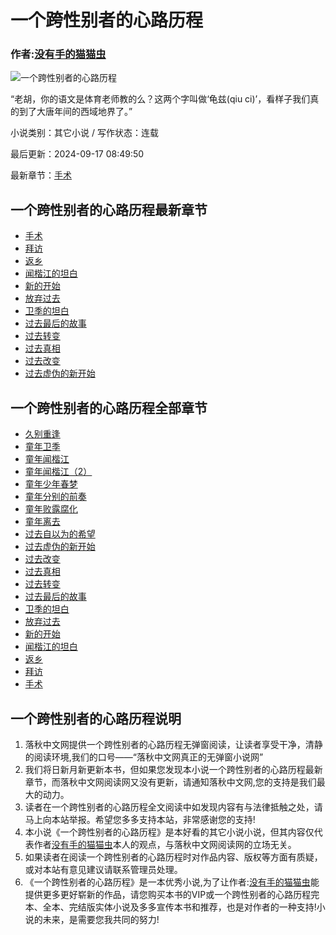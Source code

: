 # 一个跨性别者的心路历程

### 作者:[没有手的猫猫虫](https://www.ten-ch.net/author/%E6%B2%A1%E6%9C%89%E6%89%8B%E7%9A%84%E7%8C%AB%E7%8C%AB%E8%99%AB/)

![一个跨性别者的心路历程](https://www.ten-ch.net/images/103186/f33c3baed1d30c83f5f7009c197a137d.jpg)

“老胡，你的语文是体育老师教的么？这两个字叫做‘龟兹(qiu ci)’，看样子我们真的到了大唐年间的西域地界了。”

小说类别：其它小说 / 写作状态：连载

最后更新：2024-09-17 08:49:50

最新章节：[手术](https://www.ten-ch.net/kanshu/105406/346633.html)

## 一个跨性别者的心路历程最新章节

-   [手术](/langxs/26011700/346633.html)
-   [拜访](/langxs/26011700/346619.html)
-   [返乡](/langxs/26011700/346604.html)
-   [闻楷江的坦白](/langxs/26011700/346591.html)
-   [新的开始](/langxs/26011700/346576.html)
-   [放弃过去](/langxs/26011700/346564.html)
-   [卫季的坦白](/langxs/26011700/346551.html)
-   [过去最后的故事](/langxs/26011700/346537.html)
-   [过去转变](/langxs/26011700/346523.html)
-   [过去真相](/langxs/26011700/346511.html)
-   [过去改变](/langxs/26011700/346496.html)
-   [过去虚伪的新开始](/langxs/26011700/346480.html)

## 一个跨性别者的心路历程全部章节

-   [久别重逢](/langxs/26011700/346353.html)
-   [童年卫季](/langxs/26011700/346368.html)
-   [童年闻楷江](/langxs/26011700/346379.html)
-   [童年闻楷江（2）](/langxs/26011700/346394.html)
-   [童年少年春梦](/langxs/26011700/346408.html)
-   [童年分别的前奏](/langxs/26011700/346423.html)
-   [童年败露腐化](/langxs/26011700/346438.html)
-   [童年离去](/langxs/26011700/346449.html)
-   [过去自以为的希望](/langxs/26011700/346465.html)
-   [过去虚伪的新开始](/langxs/26011700/346480.html)
-   [过去改变](/langxs/26011700/346496.html)
-   [过去真相](/langxs/26011700/346511.html)
-   [过去转变](/langxs/26011700/346523.html)
-   [过去最后的故事](/langxs/26011700/346537.html)
-   [卫季的坦白](/langxs/26011700/346551.html)
-   [放弃过去](/langxs/26011700/346564.html)
-   [新的开始](/langxs/26011700/346576.html)
-   [闻楷江的坦白](/langxs/26011700/346591.html)
-   [返乡](/langxs/26011700/346604.html)
-   [拜访](/langxs/26011700/346619.html)
-   [手术](/langxs/26011700/346633.html)

## 一个跨性别者的心路历程说明

1. 落秋中文网提供一个跨性别者的心路历程无弹窗阅读，让读者享受干净，清静的阅读环境,我们的口号——“落秋中文网真正的无弹窗小说网”
2. 我们将日新月新更新本书，但如果您发现本小说一个跨性别者的心路历程最新章节，而落秋中文网阅读网又没有更新，请通知落秋中文网,您的支持是我们最大的动力。
3. 读者在一个跨性别者的心路历程全文阅读中如发现内容有与法律抵触之处，请马上向本站举报。希望您多多支持本站，非常感谢您的支持!
4. 本小说《一个跨性别者的心路历程》是本好看的其它小说小说，但其内容仅代表作者[没有手的猫猫虫](https://www.ten-ch.net/author/%E6%B2%A1%E6%9C%89%E6%89%8B%E7%9A%84%E7%8C%AB%E7%8C%AB%E8%99%AB/ "没有手的猫猫虫的全部作品")本人的观点，与落秋中文网阅读网的立场无关。
5. 如果读者在阅读一个跨性别者的心路历程时对作品内容、版权等方面有质疑，或对本站有意见建议请联系管理员处理。
6. 《一个跨性别者的心路历程》是一本优秀小说,为了让作者:[没有手的猫猫虫](https://www.ten-ch.net/author/%E6%B2%A1%E6%9C%89%E6%89%8B%E7%9A%84%E7%8C%AB%E7%8C%AB%E8%99%AB/ "没有手的猫猫虫的全部作品")能提供更多更好崭新的作品，请您购买本书的VIP或一个跨性别者的心路历程完本、全本、完结版实体小说及多多宣传本书和推荐，也是对作者的一种支持!小说的未来，是需要您我共同的努力!